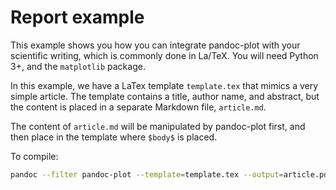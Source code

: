 # Report example

This example shows you how you can integrate pandoc-plot with your scientific writing, which is commonly done in La/TeX. You will need Python 3+, and the `matplotlib` package.

In this example, we have a LaTex template `template.tex` that mimics a very simple article. The template contains a title, author name, and abstract, but the content is placed in a separate Markdown file, `article.md`.

The content of `article.md` will be manipulated by pandoc-plot first, and then place in the template where `$body$` is placed.

To compile:

```bash
pandoc --filter pandoc-plot --template=template.tex --output=article.pdf article.md
```